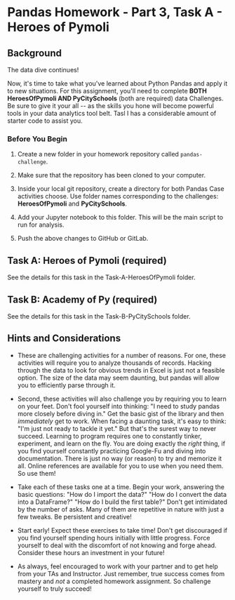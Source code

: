 # Pandas Homework - Part 3, Task A - Heroes of Pymoli

## Background

The data dive continues!

Now, it's time to take what you've learned about Python Pandas and apply it to new situations. For this assignment, you'll need to complete **BOTH HeroesOfPymoli AND PyCitySchools** (both are required) data Challenges. Be sure to give it your all -- as the skills you hone will become powerful tools in your data analytics tool belt. Tasl I has a considerable amount of starter code to assist you.

### Before You Begin

1. Create a new folder in your homework repository called `pandas-challenge`.

2. Make sure that the repository has been cloned to your computer.

3. Inside your local git repository, create a directory for both Pandas Case activities choose. Use folder names corresponding to the challenges: **HeroesOfPymoli** and  **PyCitySchools**.

4. Add your Jupyter notebook to this folder. This will be the main script to run for analysis.

5. Push the above changes to GitHub or GitLab.

## Task A: Heroes of Pymoli (required)

See the details for this task in the Task-A-HeroesOfPymoli folder.

## Task B: Academy of Py (required)

See the details for this task in the Task-B-PyCitySchools folder.

## Hints and Considerations

* These are challenging activities for a number of reasons. For one, these activities will require you to analyze thousands of records. Hacking through the data to look for obvious trends in Excel is just not a feasible option. The size of the data may seem daunting, but pandas will allow you to efficiently parse through it.

* Second, these activities will also challenge you by requiring you to learn on your feet. Don't fool yourself into thinking: "I need to study pandas more closely before diving in." Get the basic gist of the library and then _immediately_ get to work. When facing a daunting task, it's easy to think: "I'm just not ready to tackle it yet." But that's the surest way to never succeed. Learning to program requires one to constantly tinker, experiment, and learn on the fly. You are doing exactly the _right_ thing, if you find yourself constantly practicing Google-Fu and diving into documentation. There is just no way (or reason) to try and memorize it all. Online references are available for you to use when you need them. So use them!

* Take each of these tasks one at a time. Begin your work, answering the basic questions: "How do I import the data?" "How do I convert the data into a DataFrame?" "How do I build the first table?" Don't get intimidated by the number of asks. Many of them are repetitive in nature with just a few tweaks. Be persistent and creative!

* Start early! Expect these exercises to take time! Don't get discouraged if you find yourself spending  hours initially with little progress. Force yourself to deal with the discomfort of not knowing and forge ahead. Consider these hours an investment in your future!

* As always, feel encouraged to work with your partner and to get help from your TAs and Instructor. Just remember, true success comes from mastery and _not_ a completed homework assignment. So challenge yourself to truly succeed!